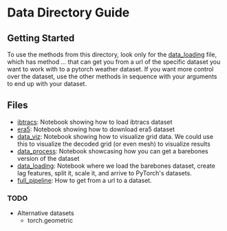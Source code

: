 # Data Directory Guide

## Getting Started

To use the methods from this directory, look only for the [data_loading](data_loading.py) file, which has method _..._ that can get you from a url of the specific dataset you want to work with to a pytorch weather dataset. If you want more control over the dataset, use the other methods in sequence with your arguments to end up with your dataset.

## Files

- [ibtracs](ibtracs.ipynb): Notebook showing how to load ibtracs dataset
- [era5](era5.ipynb): Notebook showing how to download era5 dataset
- [data_viz](data_viz.ipynb): Notebook showing how to visualize grid data. We could use this to visualize the decoded grid (or even mesh) to visualize results
- [data_process](data_process.ipynb): Notebook showcasing how you can get a barebones version of the dataset
- [data_loading](data_loading.ipynb): Notebook where we load the barebones dataset, create lag features, split it, scale it, and arrive to PyTorch's datasets.
- [full_pipeline](full_pipeline.ipynb): How to get from a url to a dataset.

### TODO

- Alternative datasets
  - torch.geometric
